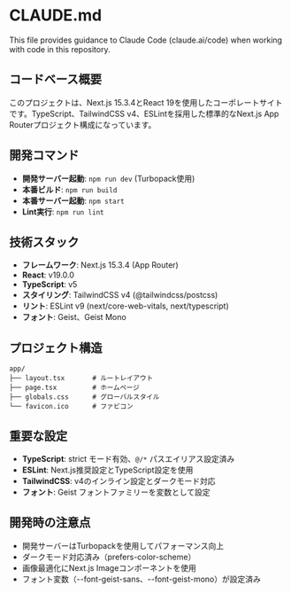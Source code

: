 # CLAUDE.md

This file provides guidance to Claude Code (claude.ai/code) when working with code in this
repository.

## コードベース概要

このプロジェクトは、Next.js 15.3.4とReact
19を使用したコーポレートサイトです。TypeScript、TailwindCSS v4、ESLintを採用した標準的なNext.js App
Routerプロジェクト構成になっています。

## 開発コマンド

- **開発サーバー起動**: `npm run dev` (Turbopack使用)
- **本番ビルド**: `npm run build`
- **本番サーバー起動**: `npm start`
- **Lint実行**: `npm run lint`

## 技術スタック

- **フレームワーク**: Next.js 15.3.4 (App Router)
- **React**: v19.0.0
- **TypeScript**: v5
- **スタイリング**: TailwindCSS v4 (@tailwindcss/postcss)
- **リント**: ESLint v9 (next/core-web-vitals, next/typescript)
- **フォント**: Geist、Geist Mono

## プロジェクト構造

```
app/
├── layout.tsx       # ルートレイアウト
├── page.tsx         # ホームページ
├── globals.css      # グローバルスタイル
└── favicon.ico      # ファビコン
```

## 重要な設定

- **TypeScript**: strict モード有効、`@/*` パスエイリアス設定済み
- **ESLint**: Next.js推奨設定とTypeScript設定を使用
- **TailwindCSS**: v4のインライン設定とダークモード対応
- **フォント**: Geist フォントファミリーを変数として設定

## 開発時の注意点

- 開発サーバーはTurbopackを使用してパフォーマンス向上
- ダークモード対応済み（prefers-color-scheme）
- 画像最適化にNext.js Imageコンポーネントを使用
- フォント変数（--font-geist-sans、--font-geist-mono）が設定済み
